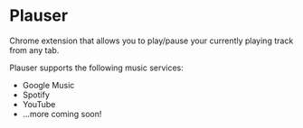 Plauser
=======

Chrome extension that allows you to play/pause your currently playing track from any tab.

Plauser supports the following music services:
- Google Music
- Spotify
- YouTube
- ...more coming soon!
